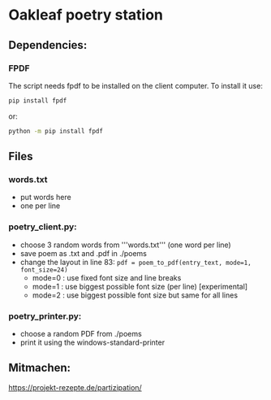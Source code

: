 # Oakleaf poetry station

## Dependencies:

### FPDF

The script needs fpdf to be installed on the client computer. To install it use:

```cmd
pip install fpdf
```
or:
```cmd
python -m pip install fpdf
```
## Files

### words.txt
- put words here
- one per line

### poetry_client.py:
- choose 3 random words from '''words.txt''' (one word per line)
- save poem as .txt and .pdf in ./poems
- change the layout in line 83: ```pdf = poem_to_pdf(entry_text, mode=1, font_size=24)```
  - mode=0 : use fixed font size and line breaks
  - mode=1 : use biggest possible font size (per line) \[experimental\]
  - mode=2 : use biggest possible font size but same for all lines

### poetry_printer.py:
- choose a random PDF from ./poems
- print it using the windows-standard-printer

## Mitmachen:
https://projekt-rezepte.de/partizipation/
